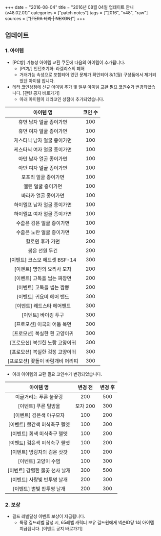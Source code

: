 +++
date = "2016-08-04"
title = "2016년 08월 04일 업데이트 안내 (v48.02.01)"
categories = ["patch notes"]
tags = ["2016", "v48", "raw"]
sources = ["~~[TERA 테라 | NEXON]~~"]
+++

## 업데이트

### **1.** 아이템
- [PC방] 기능성 아이템 교환 쿠폰에 다음의 아이템이 추가됩니다.
  - [PC방] 인던초기화: 라켈리스의 폐허 
  - 거래가능 속성으로 포함되어 있던 문제가 확인되어 8/1(월) 구성품에서 제거되었던 아이템 입니다.
- 테라 코인상점에 신규 아이템 추가 및 일부 아이템 교환 필요 코인수가 변경되었습니다. [관련 공지 바로가기] 
  - 아래 아이템이 테라코인 상점에 추가되었습니다.

| 아이템 명 | 코인 수 |
| :-: | :-: |
| 휴먼 남자 얼굴 종이가면 | 100 |
| 휴먼 여자 얼굴 종이가면 | 100 |
| 케스타닉 남자 얼굴 종이가면 | 100 |
| 케스타닉 여자 얼굴 종이가면 | 100 |
| 아만 남자 얼굴 종이가면 | 100 |
| 아만 여자 얼굴 종이가면 | 100 |
| 포포리 얼굴 종이가면 | 100 |
| 엘린 얼굴 종이가면 | 100 |
| 바라카 얼굴 종이가면 | 100 |
| 하이엘프 남자 얼굴 종이가면 | 100 |
| 하이엘프 여자 얼굴 종이가면 | 100 |
| 수줍은 검은 얼굴 종이가면 | 100 |
| 수줍은 노란 얼굴 종이가면 | 100 |
| 할로윈 후카 가면 | 200 |
| 붉은 선원 두건 | 200 |
| [이벤트] 코스모 헤드셋 BSF-14 | 300 |
| [이벤트] 명인의 요리사 모자 | 200 |
| [이벤트] 고독을 씹는 짜장면 | 200 |
| [이벤트] 고독을 씹는 짬뽕 | 200 |
| [이벤트] 귀요미 헤어 밴드 | 300 |
| [이벤트] 레드스타 헤어밴드 | 300 |
| [이벤트] 바이킹 투구 | 300 |
| [프로모션] 이국의 어둠 복면 | 300 |
| [프로모션] 복실한 흰 고양이귀 | 300 |
| [프로모션] 복실한 노랑 고양이귀 | 300 |
| [프로모션] 복실한 검정 고양이귀 | 300 |
| [프로모션] 꽃돌이 바람개비 머리띠 | 300 |

  - 아래 아이템의 교환 필요 코인수가 변경되었습니다.

| 아이템 명 | 변경 전 | 변경 후
| :-: | :-: | :-: |
| 이글거리는 푸른 불꽃링 | 200 | 500 |
| [이벤트] 푸른 털방울 | 모자 200 | 300 |
| [이벤트] 검은색 야구모자 | 100 | 200 |
| [이벤트] 빨간색 미식축구 헬멧 | 100 | 300 |
| [이벤트] 회색 미식축구 헬멧 | 100 | 200 |
| [이벤트] 검은색 미식축구 헬멧 | 100 | 200 |
| [이벤트] 방랑자의 검은 삿갓 | 100 | 200 |
| [이벤트] 고양이 수염 | 100 | 300 |
| [이벤트] 강렬한 불꽃 천사 날개 | 300 | 500 |
| [이벤트] 사랑빛 반투명 날개 | 200 | 300 |
| [이벤트] 별빛 반투명 날개 | 200 | 300 |

### **2.** 보상
- 길드 레벨달성 이벤트 보상이 지급됩니다.
  - 특정 길드레벨 달성 시, 65레벨 캐릭터 보유 길드원에게 넥슨ID당 1회 아이템 지급됩니다. [이벤트 공지 바로가기] 
